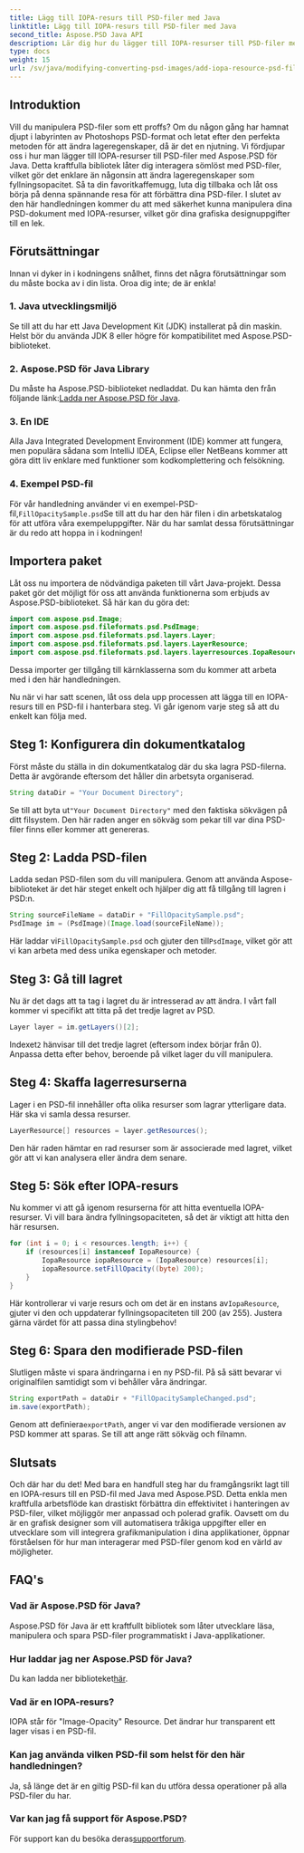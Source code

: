 ```yaml
---
title: Lägg till IOPA-resurs till PSD-filer med Java
linktitle: Lägg till IOPA-resurs till PSD-filer med Java
second_title: Aspose.PSD Java API
description: Lär dig hur du lägger till IOPA-resurser till PSD-filer med Aspose.PSD för Java med den här omfattande guiden. Enkla steg för effektiv grafisk manipulation.
type: docs
weight: 15
url: /sv/java/modifying-converting-psd-images/add-iopa-resource-psd-files/
---
```

## Introduktion
Vill du manipulera PSD-filer som ett proffs? Om du någon gång har hamnat djupt i labyrinten av Photoshops PSD-format och letat efter den perfekta metoden för att ändra lageregenskaper, då är det en njutning. Vi fördjupar oss i hur man lägger till IOPA-resurser till PSD-filer med Aspose.PSD för Java. Detta kraftfulla bibliotek låter dig interagera sömlöst med PSD-filer, vilket gör det enklare än någonsin att ändra lageregenskaper som fyllningsopacitet.
Så ta din favoritkaffemugg, luta dig tillbaka och låt oss börja på denna spännande resa för att förbättra dina PSD-filer. I slutet av den här handledningen kommer du att med säkerhet kunna manipulera dina PSD-dokument med IOPA-resurser, vilket gör dina grafiska designuppgifter till en lek.
## Förutsättningar
Innan vi dyker in i kodningens snålhet, finns det några förutsättningar som du måste bocka av i din lista. Oroa dig inte; de är enkla!
### 1. Java utvecklingsmiljö
Se till att du har ett Java Development Kit (JDK) installerat på din maskin. Helst bör du använda JDK 8 eller högre för kompatibilitet med Aspose.PSD-biblioteket. 
### 2. Aspose.PSD för Java Library
 Du måste ha Aspose.PSD-biblioteket nedladdat. Du kan hämta den från följande länk:[Ladda ner Aspose.PSD för Java](https://releases.aspose.com/psd/java/).
### 3. En IDE
Alla Java Integrated Development Environment (IDE) kommer att fungera, men populära sådana som IntelliJ IDEA, Eclipse eller NetBeans kommer att göra ditt liv enklare med funktioner som kodkomplettering och felsökning.
### 4. Exempel PSD-fil
 För vår handledning använder vi en exempel-PSD-fil,`FillOpacitySample.psd`Se till att du har den här filen i din arbetskatalog för att utföra våra exempeluppgifter.
När du har samlat dessa förutsättningar är du redo att hoppa in i kodningen!
## Importera paket
Låt oss nu importera de nödvändiga paketen till vårt Java-projekt. Dessa paket gör det möjligt för oss att använda funktionerna som erbjuds av Aspose.PSD-biblioteket.
Så här kan du göra det:
```java
import com.aspose.psd.Image;
import com.aspose.psd.fileformats.psd.PsdImage;
import com.aspose.psd.fileformats.psd.layers.Layer;
import com.aspose.psd.fileformats.psd.layers.LayerResource;
import com.aspose.psd.fileformats.psd.layers.layerresources.IopaResource;
```
Dessa importer ger tillgång till kärnklasserna som du kommer att arbeta med i den här handledningen. 

Nu när vi har satt scenen, låt oss dela upp processen att lägga till en IOPA-resurs till en PSD-fil i hanterbara steg. Vi går igenom varje steg så att du enkelt kan följa med.
## Steg 1: Konfigurera din dokumentkatalog
Först måste du ställa in din dokumentkatalog där du ska lagra PSD-filerna. Detta är avgörande eftersom det håller din arbetsyta organiserad.
```java
String dataDir = "Your Document Directory";
```
 Se till att byta ut`"Your Document Directory"` med den faktiska sökvägen på ditt filsystem. Den här raden anger en sökväg som pekar till var dina PSD-filer finns eller kommer att genereras.
## Steg 2: Ladda PSD-filen 
Ladda sedan PSD-filen som du vill manipulera. Genom att använda Aspose-biblioteket är det här steget enkelt och hjälper dig att få tillgång till lagren i PSD:n.
```java
String sourceFileName = dataDir + "FillOpacitySample.psd";
PsdImage im = (PsdImage)(Image.load(sourceFileName));
```
 Här laddar vi`FillOpacitySample.psd` och gjuter den till`PsdImage`, vilket gör att vi kan arbeta med dess unika egenskaper och metoder. 
## Steg 3: Gå till lagret 
Nu är det dags att ta tag i lagret du är intresserad av att ändra. I vårt fall kommer vi specifikt att titta på det tredje lagret av PSD.
```java
Layer layer = im.getLayers()[2];
```
 Indexet`2` hänvisar till det tredje lagret (eftersom index börjar från 0). Anpassa detta efter behov, beroende på vilket lager du vill manipulera.
## Steg 4: Skaffa lagerresurserna 
Lager i en PSD-fil innehåller ofta olika resurser som lagrar ytterligare data. Här ska vi samla dessa resurser.
```java
LayerResource[] resources = layer.getResources();
```
Den här raden hämtar en rad resurser som är associerade med lagret, vilket gör att vi kan analysera eller ändra dem senare.
## Steg 5: Sök efter IOPA-resurs 
Nu kommer vi att gå igenom resurserna för att hitta eventuella IOPA-resurser. Vi vill bara ändra fyllningsopaciteten, så det är viktigt att hitta den här resursen.
```java
for (int i = 0; i < resources.length; i++) {
    if (resources[i] instanceof IopaResource) {
        IopaResource iopaResource = (IopaResource) resources[i];
        iopaResource.setFillOpacity((byte) 200);
    }
}
```
 Här kontrollerar vi varje resurs och om det är en instans av`IopaResource`, gjuter vi den och uppdaterar fyllningsopaciteten till 200 (av 255). Justera gärna värdet för att passa dina stylingbehov!
## Steg 6: Spara den modifierade PSD-filen
Slutligen måste vi spara ändringarna i en ny PSD-fil. På så sätt bevarar vi originalfilen samtidigt som vi behåller våra ändringar.
```java
String exportPath = dataDir + "FillOpacitySampleChanged.psd";
im.save(exportPath);
```
 Genom att definiera`exportPath`, anger vi var den modifierade versionen av PSD kommer att sparas. Se till att ange rätt sökväg och filnamn.
## Slutsats
Och där har du det! Med bara en handfull steg har du framgångsrikt lagt till en IOPA-resurs till en PSD-fil med Java med Aspose.PSD. Detta enkla men kraftfulla arbetsflöde kan drastiskt förbättra din effektivitet i hanteringen av PSD-filer, vilket möjliggör mer anpassad och polerad grafik.
Oavsett om du är en grafisk designer som vill automatisera tråkiga uppgifter eller en utvecklare som vill integrera grafikmanipulation i dina applikationer, öppnar förståelsen för hur man interagerar med PSD-filer genom kod en värld av möjligheter.
## FAQ's
### Vad är Aspose.PSD för Java?  
Aspose.PSD för Java är ett kraftfullt bibliotek som låter utvecklare läsa, manipulera och spara PSD-filer programmatiskt i Java-applikationer.
### Hur laddar jag ner Aspose.PSD för Java?  
 Du kan ladda ner biblioteket[här](https://releases.aspose.com/psd/java/).
### Vad är en IOPA-resurs?  
IOPA står för "Image-Opacity" Resource. Det ändrar hur transparent ett lager visas i en PSD-fil.
### Kan jag använda vilken PSD-fil som helst för den här handledningen?  
Ja, så länge det är en giltig PSD-fil kan du utföra dessa operationer på alla PSD-filer du har.
### Var kan jag få support för Aspose.PSD?  
 För support kan du besöka deras[supportforum](https://forum.aspose.com/c/psd/34).